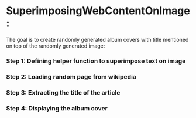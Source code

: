 # SuperimposingWebContentOnImage:  

The goal is to create randomly generated album covers with title mentioned on top of the randomly generated image:    

### Step 1: Defining helper function to superimpose text on image  
### Step 2: Loading random page from wikipedia  
### Step 3: Extracting the title of the article  
### Step 4: Displaying the album cover  

